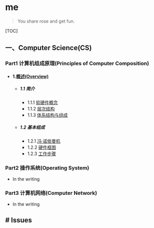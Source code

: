 # me

> You share rose and get fun.

[TOC]

## 一、Computer Science(CS)

### Part1 计算机组成原理(Principles of Computer Composition)

- #### 1.[概述(Overview)](https://github.com/WYang2018fly/me/blob/master/PrinciplesOfComputerComposition/1.Overview.md)

  - ##### 1.1 简介

    - 1.1.1 [软硬件概念](https://github.com/WYang2018fly/me/blob/master/PrinciplesOfComputerComposition/1.Overview.md#111-软硬件概念)
    - 1.1.2 [层次结构](https://github.com/WYang2018fly/me/blob/master/PrinciplesOfComputerComposition/1.Overview.md#112-层次结构)
    - 1.1.3 [体系结构与组成](https://github.com/WYang2018fly/me/blob/master/PrinciplesOfComputerComposition/1.Overview.md#113-体系结构和组成)

  - ##### 1.2 基本组成

    - 1.2.1 [冯·诺依曼机](https://github.com/WYang2018fly/me/blob/master/PrinciplesOfComputerComposition/1.Overview.md#121-冯诺依曼机)
    - 1.2.2 [硬件框图](https://github.com/WYang2018fly/me/blob/master/PrinciplesOfComputerComposition/1.Overview.md#122-硬件框图)
    - 1.2.3 [工作步骤](https://github.com/WYang2018fly/me/blob/master/PrinciplesOfComputerComposition/1.Overview.md#123-工作步骤)



### Part2 操作系统(Operating System)

- In the writing



### Part3 计算机网络(Computer Network)

- In the writing



## # Issues
